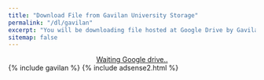 ```yaml
---
title: "Download File from Gavilan University Storage"
permalink: "/dl/gavilan"
excerpt: "You will be downloading file hosted at Google Drive by Gavilan University (gavilan.edu) user"
sitemap: false
---
```

<div style="display: block; text-align: center;">

<a href="/" id="download" class="btn btn--primary">
Waiting Google drive..
</a>

</div>
{% include gavilan %} 
{% include adsense2.html %}
